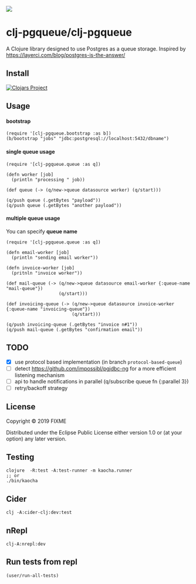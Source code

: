 ![](https://github.com/clj-pgqueue/clj-pgqueue/workflows/Clojure%20CI/badge.svg)

# clj-pgqueue/clj-pgqueue

A Clojure library designed to use Postgres as a queue storage.
Inspired by https://layerci.com/blog/postgres-is-the-answer/

## Install

[![Clojars Project](https://img.shields.io/clojars/v/clj-pgqueue.svg)](https://clojars.org/clj-pgqueue)


## Usage

#### bootstrap

	(require '[clj-pgqueue.bootstrap :as b])
	(b/bootstrap "jobs" "jdbc:postgresql://localhost:5432/dbname")

#### single queue usage

	(require '[clj-pgqueue.queue :as q])

    (defn worker [job] 
      (println "processing " job))
      
	(def queue (-> (q/new->queue datasource worker) (q/start)))

	(q/push queue (.getBytes "payload"))
	(q/push queue (.getBytes "another payload"))

#### multiple queue usage

You can specify **queue name**

```
(require '[clj-pgqueue.queue :as q])

(defn email-worker [job] 
  (println "sending email worker"))
  
(defn invoice-worker [job]
  (pritnln "invoice worker"))  

(def mail-queue (-> (q/new->queue datasource email-worker {:queue-name "mail-queue"}) 
                    (q/start)))

(def invoicing-queue (-> (q/new->queue datasource invoice-worker {:queue-name "invoicing-queue"}) 
                         (q/start)))

(q/push invoicing-queue (.getBytes "invoice n#1"))
(q/push mail-queue (.getBytes "confirmation email"))

```


## TODO

- [x] use protocol based implementation (in branch `protocol-based-queue`)
- [ ] detect https://github.com/impossibl/pgjdbc-ng for a more efficient listening mechanism
- [ ] api to handle notifications in parallel (q/subscribe queue fn {:parallel 3})
- [ ] retry/backoff strategy

## License

Copyright © 2019 FIXME

Distributed under the Eclipse Public License either version 1.0 or (at
your option) any later version.


## Testing

	clojure  -R:test -A:test-runner -m kaocha.runner
    ;; or
    ./bin/kaocha



## Cider

	clj -A:cider-clj:dev:test

## nRepl

   	clj-A:nrepl:dev



## Run tests from repl

    (user/run-all-tests)
